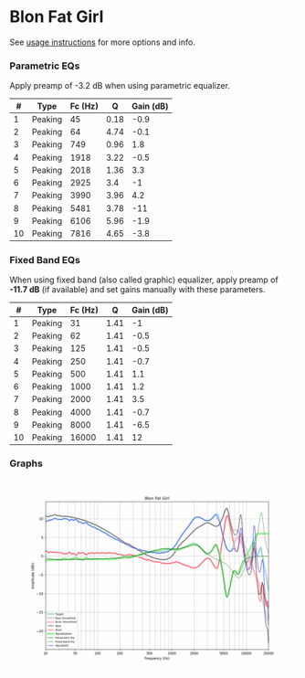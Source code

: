 # Blon Fat Girl
See [usage instructions](https://github.com/jaakkopasanen/AutoEq#usage) for more options and info.

### Parametric EQs
Apply preamp of -3.2 dB when using parametric equalizer.

|   # | Type    |   Fc (Hz) |    Q |   Gain (dB) |
|-----|---------|-----------|------|-------------|
|   1 | Peaking |        45 | 0.18 |        -0.9 |
|   2 | Peaking |        64 | 4.74 |        -0.1 |
|   3 | Peaking |       749 | 0.96 |         1.8 |
|   4 | Peaking |      1918 | 3.22 |        -0.5 |
|   5 | Peaking |      2018 | 1.36 |         3.3 |
|   6 | Peaking |      2925 | 3.4  |        -1   |
|   7 | Peaking |      3990 | 3.96 |         4.2 |
|   8 | Peaking |      5481 | 3.78 |       -11   |
|   9 | Peaking |      6106 | 5.96 |        -1.9 |
|  10 | Peaking |      7816 | 4.65 |        -3.8 |

### Fixed Band EQs
When using fixed band (also called graphic) equalizer, apply preamp of **-11.7 dB** (if available) and set gains manually with these parameters.

|   # | Type    |   Fc (Hz) |    Q |   Gain (dB) |
|-----|---------|-----------|------|-------------|
|   1 | Peaking |        31 | 1.41 |        -1   |
|   2 | Peaking |        62 | 1.41 |        -0.5 |
|   3 | Peaking |       125 | 1.41 |        -0.5 |
|   4 | Peaking |       250 | 1.41 |        -0.7 |
|   5 | Peaking |       500 | 1.41 |         1.1 |
|   6 | Peaking |      1000 | 1.41 |         1.2 |
|   7 | Peaking |      2000 | 1.41 |         3.5 |
|   8 | Peaking |      4000 | 1.41 |        -0.7 |
|   9 | Peaking |      8000 | 1.41 |        -6.5 |
|  10 | Peaking |     16000 | 1.41 |        12   |

### Graphs
![](./Blon%20Fat%20Girl.png)
